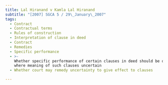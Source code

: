 ```yaml
---
title: Lal Hiranand v Kamla Lal Hiranand
subtitle: "[2007] SGCA 5 / 29\_January\_2007"
tags:
  - Contract
  - Contractual terms
  - Rules of construction
  - Interpretation of clause in deed
  - Contract
  - Remedies
  - Specific performance
  - >-
    Whether specific performance of certain clauses in deed should be ordered
    where meaning of such clauses uncertain
  - Whether court may remedy uncertainty to give effect to clauses

---
```


